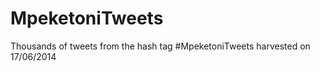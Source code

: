 MpeketoniTweets
===============

Thousands of tweets from the hash tag #MpeketoniTweets harvested on 17/06/2014